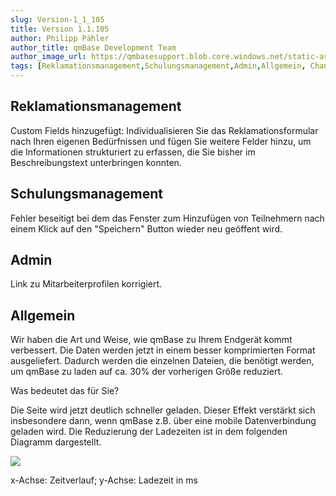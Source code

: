 ```yaml
---
slug: Version-1_1_105
title: Version 1.1.105
author: Philipp Pähler
author_title: qmBase Development Team
author_image_url: https://qmbasesupport.blob.core.windows.net/static-assets/img/persons/paehler_round.png
tags: [Reklamationsmanagement,Schulungsmanagement,Admin,Allgemein, Changelog]
---
```

## Reklamationsmanagement

Custom Fields hinzugefügt: Individualisieren Sie das Reklamationsformular nach Ihren eigenen Bedürfnissen und fügen Sie weitere Felder hinzu, um die Informationen strukturiert zu erfassen, die Sie bisher im Beschreibungstext unterbringen konnten.

## Schulungsmanagement

Fehler beseitigt bei dem das Fenster zum Hinzufügen von Teilnehmern nach einem Klick auf den "Speichern" Button wieder neu geöffent wird.

## Admin

Link zu Mitarbeiterprofilen korrigiert.

## Allgemein

Wir haben die Art und Weise, wie qmBase zu Ihrem Endgerät kommt verbessert. Die Daten werden jetzt in einem besser komprimierten Format ausgeliefert. Dadurch werden die einzelnen Dateien, die benötigt werden, um qmBase zu laden auf ca. 30% der vorherigen Größe reduziert.

Was bedeutet das für Sie?

Die Seite wird jetzt deutlich schneller geladen. Dieser Effekt verstärkt sich insbesondere dann, wenn qmBase z.B. über eine mobile Datenverbindung geladen wird. Die Reduzierung der Ladezeiten ist in dem folgenden Diagramm dargestellt.

![](https://caqadmin.blob.core.windows.net/releasenotes/90-images/mceclip0.png)

x-Achse: Zeitverlauf; y-Achse: Ladezeit in ms